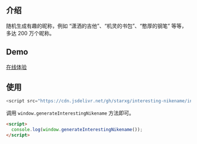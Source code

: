 ## 介绍

随机生成有趣的昵称，例如 “潇洒的吉他”、“机灵的书包”、“憨厚的钢笔” 等等，多达 200 万个昵称。

## Demo

[在线体验](https://starxg.github.io/interesting-nikename/)

## 使用

```javascript
<script src="https://cdn.jsdelivr.net/gh/starxg/interesting-nikename/interesting-nikename.min.js"></script>
```

调用 `window.generateInterestingNikename` 方法即可。

```html
<script>
  console.log(window.generateInterestingNikename());
</script>
```
